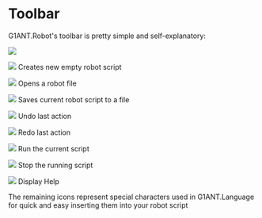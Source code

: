 # Toolbar

G1ANT.Robot's toolbar is pretty simple and self-explanatory:

![](https://raw.githubusercontent.com/G1ANT-Robot/G1ANT.Manual/raw/develop/G1ANT.Manual/-assets/g1ant.robot-toolbar.jpg)

![](https://raw.githubusercontent.com/G1ANT-Robot/G1ANT.Manual/raw/develop/G1ANT.Manual/-assets/new.jpg) Creates new empty robot script

![](https://raw.githubusercontent.com/G1ANT-Robot/G1ANT.Manual/raw/develop/G1ANT.Manual/-assets/open.jpg) Opens a robot file

![](https://raw.githubusercontent.com/G1ANT-Robot/G1ANT.Manual/raw/develop/G1ANT.Manual/-assets/save.jpg) Saves current robot script to a file

![](https://raw.githubusercontent.com/G1ANT-Robot/G1ANT.Manual/raw/develop/G1ANT.Manual/-assets/undo.jpg) Undo last action

![](https://raw.githubusercontent.com/G1ANT-Robot/G1ANT.Manual/raw/develop/G1ANT.Manual/-assets/redo.jpg) Redo last action

![](https://raw.githubusercontent.com/G1ANT-Robot/G1ANT.Manual/raw/develop/G1ANT.Manual/-assets/run.jpg) Run the current script

![](https://raw.githubusercontent.com/G1ANT-Robot/G1ANT.Manual/raw/develop/G1ANT.Manual/-assets/stop.jpg) Stop the running script

![](https://raw.githubusercontent.com/G1ANT-Robot/G1ANT.Manual/raw/develop/G1ANT.Manual/-assets/help.jpg) Display Help

The remaining icons represent special characters used in G1ANT.Language for quick and easy inserting them into your robot script

